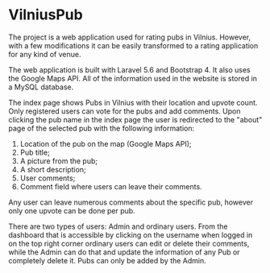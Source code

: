 # VilniusPub

The project is a web application used for rating pubs in Vilnius. However, with a few modifications it can be easily transformed to a rating application for any kind of venue.

The web application is built with Laravel 5.6 and Bootstrap 4. It also uses the Google Maps API. All of the information used in the website is stored in a MySQL database.

The index page shows Pubs in Vilnius with their location and upvote count. Only registered users can vote for the pubs and add comments.
Upon clicking the pub name in the index page the user is redirected to the "about" page of the selected pub with the following information:
1. Location of the pub on the map (Google Maps API);
2. Pub title;
3. A picture from the pub;
4. A short description;
5. User comments;
6. Comment field where users can leave their comments.

Any user can leave numerous comments about the specific pub, however only one upvote can be done per pub.

There are two types of users: Admin and ordinary users.
From the dashboard that is accessible by clicking on the username when logged in on the top right corner ordinary users can edit or delete their comments, while the Admin can do that and update the information of any Pub or completely delete it. 
Pubs can only be added by the Admin.
